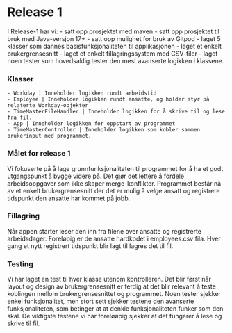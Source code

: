 # Release 1

I Release-1 har vi:
    - satt opp prosjektet med maven
    - satt opp prosjektet til bruk med Java-versjon 17+
    - satt opp mulighet for bruk av Gitpod
    - laget 5 klasser som dannes basisfunksjonaliteten til applikasjonen
    - laget et enkelt brukergrensesnitt
    - laget et enkelt fillagringssystem med CSV-filer
    - laget noen tester som hovedsaklig tester den mest avanserte logikken i klassene.


### Klasser
    - Workday | Inneholder logikken rundt arbeidstid
    - Employee | Inneholder logikken rundt ansatte, og holder styr på relaterte Workday-objekter
    - TimeMasterFileHandler | Inneholder logikken for å skrive til og lese fra fil.
    - App | Inneholder logikken for oppstart av programmet
    - TimeMasterController | Inneholder logikken som kobler sammen brukerinput med programmet.

### Målet for release 1
Vi fokuserte på å lage grunnfunksjonaliteten til programmet for å ha et godt utgangspunkt å bygge videre på. Det gjør det lettere å fordele arbeidsoppgaver som ikke skaper merge-konflikter. Programmet består nå av et enkelt brukergrensesnitt der det er mulig å velge ansatt og registrere tidspunkt den ansatte har kommet på jobb. 

### Fillagring
Når appen starter leser den inn fra filene over ansatte og registrerte arbeidsdager. Foreløpig er de ansatte hardkodet i employees.csv fila. Hver gang et nytt registrert tidspunkt blir lagt til lagres det til fil.

### Testing
Vi har laget en test til hver klasse utenom kontrolleren. Det blir først når layout og design av brukergrensesnitt er ferdig at det blir relevant å teste koblingen mellom brukergrensesnittet og programmet.
Noen tester sjekker enkel funksjonalitet, men stort sett sjekker testene den avanserte funksjonaliteten, som betinger at at denkle funksjonaliteten funker som den skal. De viktigste testene vi har foreløøpig sjekker at det fungerer å lese og skrive til fil.